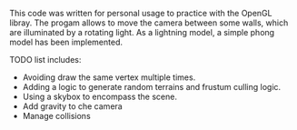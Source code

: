This code was written for personal usage to practice with the OpenGL libray. The progam allows to move the camera between some walls, which are illuminated by a rotating light. As a lightning model, a simple phong model has been implemented.

TODO list includes:

- Avoiding draw the same vertex multiple times.
- Adding a logic to generate random terrains and frustum culling logic.
- Using a skybox to encompass the scene.
- Add gravity to che camera
- Manage collisions
